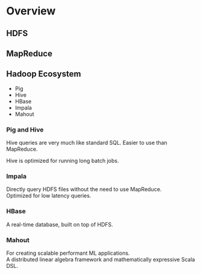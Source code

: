 # Overview

## HDFS

## MapReduce

## Hadoop Ecosystem
- Pig
- Hive
- HBase
- Impala
- Mahout

### Pig and Hive
Hive queries are very much like standard SQL. Easier to use than MapReduce.  

Hive is optimized for running long batch jobs.  

### Impala
Directly query HDFS files without the need to use MapReduce.  
Optimized for low latency queries.  

### HBase
A real-time database, built on top of HDFS.  

### Mahout
For creating scalable performant ML applications.  
A distributed linear algebra framework and mathematically expressive Scala DSL.  